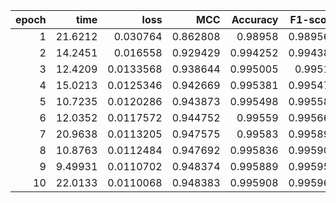 |   epoch |     time |      loss |      MCC |   Accuracy |   F1-score |
|--------:|---------:|----------:|---------:|-----------:|-----------:|
|       1 | 21.6212  | 0.030764  | 0.862808 |   0.98958  |   0.989565 |
|       2 | 14.2451  | 0.016558  | 0.929429 |   0.994252 |   0.994389 |
|       3 | 12.4209  | 0.0133568 | 0.938644 |   0.995005 |   0.99512  |
|       4 | 15.0213  | 0.0125346 | 0.942669 |   0.995381 |   0.995473 |
|       5 | 10.7235  | 0.0120286 | 0.943873 |   0.995498 |   0.995582 |
|       6 | 12.0352  | 0.0117572 | 0.944752 |   0.99559  |   0.995666 |
|       7 | 20.9638  | 0.0113205 | 0.947575 |   0.99583  |   0.995897 |
|       8 | 10.8763  | 0.0112484 | 0.947692 |   0.995836 |   0.995903 |
|       9 |  9.49931 | 0.0110702 | 0.948374 |   0.995889 |   0.995956 |
|      10 | 22.0133  | 0.0110068 | 0.948383 |   0.995908 |   0.995969 |